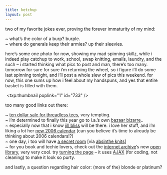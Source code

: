 ```yaml
---
title: ketchup
layout: post
---
```


two of my favorite jokes ever, proving the forever immaturity of my mind:

~ what&#8217;s the color of a burp? burple.  
~ where do generals keep their armies? up their sleevies. 

here&#8217;s <strike>some</strike> one photo for now, showing my mad spinning skillz, while i indeed play catchup to work, school, swap knitting, emails, laundry, and the such &#8211; i started thinking what pics to post and man, there&#8217;s too many. tomorrow for sure for sure i&#8217;m returning the wheel, so i figure i&#8217;ll do some last spinning tonight, and i&#8217;ll post a whole slew of pics this weekend. for now, this one sums up how i feel about my handspuns, and yes that entire basket is filled with them. 

<span style="padding: 5px; text-align: center;"><txp:thumbnail poplink="1" id="733" /></span>

too many good links out there:

~ [ten dollar sale for threadless tees][1], very tempting.  
~ i&#8217;m determined to finally this year go to l.a.&#8217;s own [bazaar bizarre][2]..  
~ especially now that i know [jill bliss][3] will be there. i love her stuff, and i&#8217;m liking a lot her [new 2006 calendar][4] (can you believe it&#8217;s time to already be thinking about 2006 calendars!?)  
~ one day, i too will have [a secret room][5] [via [absinthe knits][6]]  
~ for you book and techie lovers, check out the [internet archive][7]&#8217;s new [open library][8], very very cool. try [turning the page][9] &#8211; it uses [AJAX][10] (for coding, not cleaning) to make it look so purty. 

and lastly, a question regarding hair color: (more of the) blonde or platinum?

 [1]: http://www.threadless.com/
 [2]: http://www.bazaarbizarre.org/la/index.htm
 [3]: http://www.jillbliss.com/
 [4]: http://www.blissen.com/bloh01.html
 [5]: http://pervivere.blogspot.com/2005/09/holly-shelf-unit-batman.html
 [6]: http://absintheknits.typepad.com/
 [7]: http://www.archive.org/
 [8]: http://openlibrary.org/
 [9]: http://www.openlibrary.org/details/intlepisode00jamearch/leaf6
 [10]: http://en.wikipedia.org/wiki/AJAX